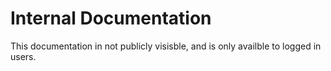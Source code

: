 Internal Documentation
======================

This documentation in not publicly visisble, and is only availble
to logged in users.

